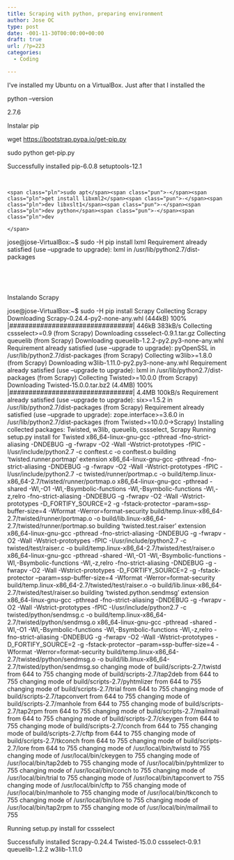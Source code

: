 ```yaml
---
title: Scraping with python, preparing environment
author: Jose OC
type: post
date: -001-11-30T00:00:00+00:00
draft: true
url: /?p=223
categories:
  - Coding

---
```

I&#8217;ve installed my Ubuntu on a VirtualBox. Just after that I installed the

python &#8211;version

2.7.6

Instalar pip

wget <https://bootstrap.pypa.io/get-pip.py>

sudo python get-pip.py

Successfully installed pip-6.0.8 setuptools-12.1

&nbsp;

<pre class="lang-py prettyprint prettyprinted"><code>&lt;span class="pln">sudo apt&lt;/span>&lt;span class="pun">-&lt;/span>&lt;span class="pln">get install libxml2&lt;/span>&lt;span class="pun">-&lt;/span>&lt;span class="pln">dev libxslt1&lt;/span>&lt;span class="pun">-&lt;/span>&lt;span class="pln">dev python&lt;/span>&lt;span class="pun">-&lt;/span>&lt;span class="pln">dev

&lt;/span></code></pre>

jose@jose-VirtualBox:~$ sudo -H pip install lxml Requirement already satisfied (use &#8211;upgrade to upgrade): lxml in /usr/lib/python2.7/dist-packages

&nbsp;

&nbsp;

Instalando Scrapy

jose@jose-VirtualBox:~$ sudo -H pip install Scrapy Collecting Scrapy Downloading Scrapy-0.24.4-py2-none-any.whl (444kB) 100% |################################| 446kB 383kB/s Collecting cssselect>=0.9 (from Scrapy) Downloading cssselect-0.9.1.tar.gz Collecting queuelib (from Scrapy) Downloading queuelib-1.2.2-py2.py3-none-any.whl Requirement already satisfied (use &#8211;upgrade to upgrade): pyOpenSSL in /usr/lib/python2.7/dist-packages (from Scrapy) Collecting w3lib>=1.8.0 (from Scrapy) Downloading w3lib-1.11.0-py2.py3-none-any.whl Requirement already satisfied (use &#8211;upgrade to upgrade): lxml in /usr/lib/python2.7/dist-packages (from Scrapy) Collecting Twisted>=10.0.0 (from Scrapy) Downloading Twisted-15.0.0.tar.bz2 (4.4MB) 100% |################################| 4.4MB 100kB/s Requirement already satisfied (use &#8211;upgrade to upgrade): six>=1.5.2 in /usr/lib/python2.7/dist-packages (from Scrapy) Requirement already satisfied (use &#8211;upgrade to upgrade): zope.interface>=3.6.0 in /usr/lib/python2.7/dist-packages (from Twisted>=10.0.0->Scrapy) Installing collected packages: Twisted, w3lib, queuelib, cssselect, Scrapy Running setup.py install for Twisted x86\_64-linux-gnu-gcc -pthread -fno-strict-aliasing -DNDEBUG -g -fwrapv -O2 -Wall -Wstrict-prototypes -fPIC -I/usr/include/python2.7 -c conftest.c -o conftest.o building &#8216;twisted.runner.portmap&#8217; extension x86\_64-linux-gnu-gcc -pthread -fno-strict-aliasing -DNDEBUG -g -fwrapv -O2 -Wall -Wstrict-prototypes -fPIC -I/usr/include/python2.7 -c twisted/runner/portmap.c -o build/temp.linux-x86\_64-2.7/twisted/runner/portmap.o x86\_64-linux-gnu-gcc -pthread -shared -Wl,-O1 -Wl,-Bsymbolic-functions -Wl,-Bsymbolic-functions -Wl,-z,relro -fno-strict-aliasing -DNDEBUG -g -fwrapv -O2 -Wall -Wstrict-prototypes -D\_FORTIFY\_SOURCE=2 -g -fstack-protector &#8211;param=ssp-buffer-size=4 -Wformat -Werror=format-security build/temp.linux-x86\_64-2.7/twisted/runner/portmap.o -o build/lib.linux-x86\_64-2.7/twisted/runner/portmap.so building &#8216;twisted.test.raiser&#8217; extension x86\_64-linux-gnu-gcc -pthread -fno-strict-aliasing -DNDEBUG -g -fwrapv -O2 -Wall -Wstrict-prototypes -fPIC -I/usr/include/python2.7 -c twisted/test/raiser.c -o build/temp.linux-x86\_64-2.7/twisted/test/raiser.o x86\_64-linux-gnu-gcc -pthread -shared -Wl,-O1 -Wl,-Bsymbolic-functions -Wl,-Bsymbolic-functions -Wl,-z,relro -fno-strict-aliasing -DNDEBUG -g -fwrapv -O2 -Wall -Wstrict-prototypes -D\_FORTIFY\_SOURCE=2 -g -fstack-protector &#8211;param=ssp-buffer-size=4 -Wformat -Werror=format-security build/temp.linux-x86\_64-2.7/twisted/test/raiser.o -o build/lib.linux-x86\_64-2.7/twisted/test/raiser.so building &#8216;twisted.python.sendmsg&#8217; extension x86\_64-linux-gnu-gcc -pthread -fno-strict-aliasing -DNDEBUG -g -fwrapv -O2 -Wall -Wstrict-prototypes -fPIC -I/usr/include/python2.7 -c twisted/python/sendmsg.c -o build/temp.linux-x86\_64-2.7/twisted/python/sendmsg.o x86\_64-linux-gnu-gcc -pthread -shared -Wl,-O1 -Wl,-Bsymbolic-functions -Wl,-Bsymbolic-functions -Wl,-z,relro -fno-strict-aliasing -DNDEBUG -g -fwrapv -O2 -Wall -Wstrict-prototypes -D\_FORTIFY\_SOURCE=2 -g -fstack-protector &#8211;param=ssp-buffer-size=4 -Wformat -Werror=format-security build/temp.linux-x86\_64-2.7/twisted/python/sendmsg.o -o build/lib.linux-x86\_64-2.7/twisted/python/sendmsg.so changing mode of build/scripts-2.7/twistd from 644 to 755 changing mode of build/scripts-2.7/tap2deb from 644 to 755 changing mode of build/scripts-2.7/pyhtmlizer from 644 to 755 changing mode of build/scripts-2.7/trial from 644 to 755 changing mode of build/scripts-2.7/tapconvert from 644 to 755 changing mode of build/scripts-2.7/manhole from 644 to 755 changing mode of build/scripts-2.7/tap2rpm from 644 to 755 changing mode of build/scripts-2.7/mailmail from 644 to 755 changing mode of build/scripts-2.7/ckeygen from 644 to 755 changing mode of build/scripts-2.7/conch from 644 to 755 changing mode of build/scripts-2.7/cftp from 644 to 755 changing mode of build/scripts-2.7/tkconch from 644 to 755 changing mode of build/scripts-2.7/lore from 644 to 755 changing mode of /usr/local/bin/twistd to 755 changing mode of /usr/local/bin/ckeygen to 755 changing mode of /usr/local/bin/tap2deb to 755 changing mode of /usr/local/bin/pyhtmlizer to 755 changing mode of /usr/local/bin/conch to 755 changing mode of /usr/local/bin/trial to 755 changing mode of /usr/local/bin/tapconvert to 755 changing mode of /usr/local/bin/cftp to 755 changing mode of /usr/local/bin/manhole to 755 changing mode of /usr/local/bin/tkconch to 755 changing mode of /usr/local/bin/lore to 755 changing mode of /usr/local/bin/tap2rpm to 755 changing mode of /usr/local/bin/mailmail to 755

Running setup.py install for cssselect

Successfully installed Scrapy-0.24.4 Twisted-15.0.0 cssselect-0.9.1 queuelib-1.2.2 w3lib-1.11.0

&nbsp;